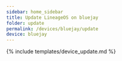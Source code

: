 ```yaml
---
sidebar: home_sidebar
title: Update LineageOS on bluejay
folder: update
permalink: /devices/bluejay/update
device: bluejay
---
```

{% include templates/device_update.md %}
